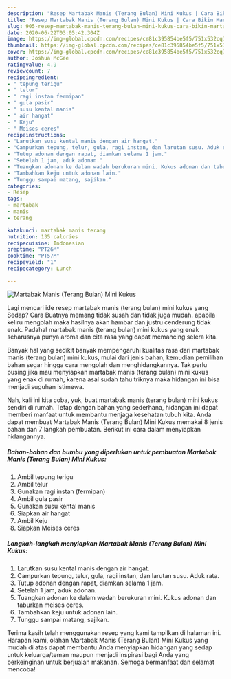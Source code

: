 ```yaml
---
description: "Resep Martabak Manis (Terang Bulan) Mini Kukus | Cara Bikin Martabak Manis (Terang Bulan) Mini Kukus Yang Enak Banget"
title: "Resep Martabak Manis (Terang Bulan) Mini Kukus | Cara Bikin Martabak Manis (Terang Bulan) Mini Kukus Yang Enak Banget"
slug: 905-resep-martabak-manis-terang-bulan-mini-kukus-cara-bikin-martabak-manis-terang-bulan-mini-kukus-yang-enak-banget
date: 2020-06-22T03:05:42.304Z
image: https://img-global.cpcdn.com/recipes/ce81c395854be5f5/751x532cq70/martabak-manis-terang-bulan-mini-kukus-foto-resep-utama.jpg
thumbnail: https://img-global.cpcdn.com/recipes/ce81c395854be5f5/751x532cq70/martabak-manis-terang-bulan-mini-kukus-foto-resep-utama.jpg
cover: https://img-global.cpcdn.com/recipes/ce81c395854be5f5/751x532cq70/martabak-manis-terang-bulan-mini-kukus-foto-resep-utama.jpg
author: Joshua McGee
ratingvalue: 4.9
reviewcount: 7
recipeingredient:
- " tepung terigu"
- " telur"
- " ragi instan fermipan"
- " gula pasir"
- " susu kental manis"
- " air hangat"
- " Keju"
- " Meises ceres"
recipeinstructions:
- "Larutkan susu kental manis dengan air hangat."
- "Campurkan tepung, telur, gula, ragi instan, dan larutan susu. Aduk rata."
- "Tutup adonan dengan rapat, diamkan selama 1 jam."
- "Setelah 1 jam, aduk adonan."
- "Tuangkan adonan ke dalam wadah berukuran mini. Kukus adonan dan taburkan meises ceres."
- "Tambahkan keju untuk adonan lain."
- "Tunggu sampai matang, sajikan."
categories:
- Resep
tags:
- martabak
- manis
- terang

katakunci: martabak manis terang 
nutrition: 135 calories
recipecuisine: Indonesian
preptime: "PT26M"
cooktime: "PT57M"
recipeyield: "1"
recipecategory: Lunch

---
```



![Martabak Manis (Terang Bulan) Mini Kukus](https://img-global.cpcdn.com/recipes/ce81c395854be5f5/751x532cq70/martabak-manis-terang-bulan-mini-kukus-foto-resep-utama.jpg)

Lagi mencari ide resep martabak manis (terang bulan) mini kukus yang Sedap? Cara Buatnya memang tidak susah dan tidak juga mudah. apabila keliru mengolah maka hasilnya akan hambar dan justru cenderung tidak enak. Padahal martabak manis (terang bulan) mini kukus yang enak seharusnya punya aroma dan cita rasa yang dapat memancing selera kita.



Banyak hal yang sedikit banyak mempengaruhi kualitas rasa dari martabak manis (terang bulan) mini kukus, mulai dari jenis bahan, kemudian pemilihan bahan segar hingga cara mengolah dan menghidangkannya. Tak perlu pusing jika mau menyiapkan martabak manis (terang bulan) mini kukus yang enak di rumah, karena asal sudah tahu triknya maka hidangan ini bisa menjadi suguhan istimewa.


Nah, kali ini kita coba, yuk, buat martabak manis (terang bulan) mini kukus sendiri di rumah. Tetap dengan bahan yang sederhana, hidangan ini dapat memberi manfaat untuk membantu menjaga kesehatan tubuh kita. Anda dapat membuat Martabak Manis (Terang Bulan) Mini Kukus memakai 8 jenis bahan dan 7 langkah pembuatan. Berikut ini cara dalam menyiapkan hidangannya.

<!--inarticleads1-->

##### Bahan-bahan dan bumbu yang diperlukan untuk pembuatan Martabak Manis (Terang Bulan) Mini Kukus:

1. Ambil  tepung terigu
1. Ambil  telur
1. Gunakan  ragi instan (fermipan)
1. Ambil  gula pasir
1. Gunakan  susu kental manis
1. Siapkan  air hangat
1. Ambil  Keju
1. Siapkan  Meises ceres




<!--inarticleads2-->

##### Langkah-langkah menyiapkan Martabak Manis (Terang Bulan) Mini Kukus:

1. Larutkan susu kental manis dengan air hangat.
1. Campurkan tepung, telur, gula, ragi instan, dan larutan susu. Aduk rata.
1. Tutup adonan dengan rapat, diamkan selama 1 jam.
1. Setelah 1 jam, aduk adonan.
1. Tuangkan adonan ke dalam wadah berukuran mini. Kukus adonan dan taburkan meises ceres.
1. Tambahkan keju untuk adonan lain.
1. Tunggu sampai matang, sajikan.




Terima kasih telah menggunakan resep yang kami tampilkan di halaman ini. Harapan kami, olahan Martabak Manis (Terang Bulan) Mini Kukus yang mudah di atas dapat membantu Anda menyiapkan hidangan yang sedap untuk keluarga/teman maupun menjadi inspirasi bagi Anda yang berkeinginan untuk berjualan makanan. Semoga bermanfaat dan selamat mencoba!
